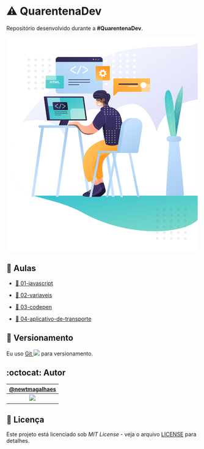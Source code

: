 # :warning: QuarentenaDev

Repositório desenvolvido durante a **#QuarentenaDev**.

![#QuarentenaDev](assets/header.svg "#QuarentenaDev")

## :bookmark_tabs: Aulas

- [:bookmark: 01-javascript](aulas/aula01/javascript.md "Texto da aula 01")

- [:bookmark: 02-variaveis](aulas/aula02/variaveis.md "Texto da aula 02")

- [:bookmark: 03-codepen](aulas/aula03/codepen.md "Texto da aula 03")

- [:bookmark: 04-aplicativo-de-transporte](aulas/aula04/aplicativo-de-transporte.md "Texto da aula 04")

## :pencil: Versionamento

Eu uso [Git <img src="https://raw.github.com/newtmagalhaes/Aprendendo-Linguagens/master/images/logos/git.svg?sanitize=true" width="15">](https://git-scm.com/ "Site oficial do Git") para versionamento.

## :octocat: Autor

|                                   [@newtmagalhaes](https://github.com/newtmagalhaes "Perfil do autor")                                    |
| :---------------------------------------------------------------------------------------------------------------------------------------: |
| [<img src="https://avatars1.githubusercontent.com/u/55257893?s=460&v=4" width="100">](https://github.com/newtmagalhaes "Perfil do autor") |

## :scroll: Licença

Este projeto está licenciado sob _MIT License_ - veja o arquivo [LICENSE](LICENSE "Licença do repositório") para detalhes.

